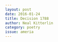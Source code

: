 ```yaml
---
layout: post 
date: 2016-01-24
title: Decision 1788
author: Neal Kitterlin
category: poetry
issue: ameria
---
```

